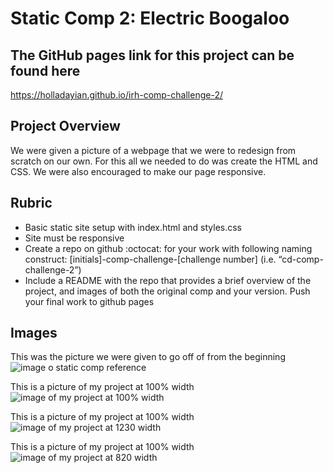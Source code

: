 # Static Comp 2: Electric Boogaloo

## The GitHub pages link for this project can be found here

https://holladayian.github.io/irh-comp-challenge-2/


## Project Overview

We were given a picture of a webpage that we were to redesign from scratch on our own. For this all we needed to do was create the HTML and CSS. We were also encouraged to make our page responsive.

## Rubric

* Basic static site setup with index.html and styles.css
* Site must be responsive
* Create a repo on github :octocat: for your work with following naming construct: [initials]-comp-challenge-[challenge number] (i.e. “cd-comp-challenge-2”)
* Include a README with the repo that provides a brief overview of the project, and images of both the original comp and your version.
Push your final work to github pages

## Images

This was the picture we were given to go off of from the beginning
<br />
![image o static comp reference](./images/sc-og.pmg)
<br />

This is a picture of my project at 100% width
<br />
![image of my project at 100% width](./images/sc-ng1.pmg)
<br />

This is a picture of my project at 100% width
<br />
![image of my project at 1230 width](./images/sc-ng2.pmg)
<br />

This is a picture of my project at 100% width
<br />
![image of my project at 820 width](./images/sc-ng3.pmg)
<br />
